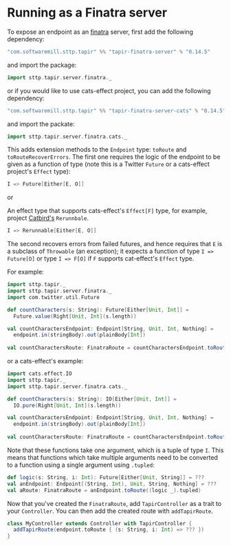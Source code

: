 # Running as a Finatra server

To expose an endpoint as an [finatra](https://twitter.github.io/finatra/) server, first add the following 
dependency:

```scala
"com.softwaremill.sttp.tapir" %% "tapir-finatra-server" % "0.14.5"
```

and import the package:

```scala
import sttp.tapir.server.finatra._
```

or if you would like to use cats-effect project, you can add the following dependency:

```scala
"com.softwaremill.sttp.tapir" %% "tapir-finatra-server-cats" % "0.14.5"
```

and import the packate:

```scala
import sttp.tapir.server.finatra.cats._
```

This adds extension methods to the `Endpoint` type: `toRoute` and `toRouteRecoverErrors`. The first one
requires the logic of the endpoint to be given as a function of type (note this is a Twitter `Future` or a cats-effect project's `Effect` type):

```scala
I => Future[Either[E, O]]
```

or

An effect type that supports cats-effect's `Effect[F]` type, for example, project [Catbird's](https://github.com/travisbrown/catbird) `Rerunnbale`.

```scala
I => Rerunnable[Either[E, O]]
```

The second recovers errors from failed futures, and hence requires that `E` is a subclass of `Throwable` (an exception);
it expects a function of type `I => Future[O]` or type `I => F[O]` if `F` supports cat-effect's `Effect` type.

For example:

```scala
import sttp.tapir._
import sttp.tapir.server.finatra._
import com.twitter.util.Future

def countCharacters(s: String): Future[Either[Unit, Int]] =
  Future.value(Right[Unit, Int](s.length))

val countCharactersEndpoint: Endpoint[String, Unit, Int, Nothing] =
  endpoint.in(stringBody).out(plainBody[Int])
  
val countCharactersRoute: FinatraRoute = countCharactersEndpoint.toRoute(countCharacters)
```

or a cats-effect's example:

```scala
import cats.effect.IO
import sttp.tapir._
import sttp.tapir.server.finatra.cats._

def countCharacters(s: String): IO[Either[Unit, Int]] =
  IO.pure(Right[Unit, Int](s.length))

val countCharactersEndpoint: Endpoint[String, Unit, Int, Nothing] =
  endpoint.in(stringBody).out(plainBody[Int])
  
val countCharactersRoute: FinatraRoute = countCharactersEndpoint.toRoute(countCharacters)
```

Note that these functions take one argument, which is a tuple of type `I`. This means that functions which take multiple 
arguments need to be converted to a function using a single argument using `.tupled`:

```scala
def logic(s: String, i: Int): Future[Either[Unit, String]] = ???
val anEndpoint: Endpoint[(String, Int), Unit, String, Nothing] = ???
val aRoute: FinatraRoute = anEndpoint.toRoute((logic _).tupled)
```

Now that you've created the `FinatraRoute`, add `TapirController` as a trait to your `Controller`. You can then
add the created route with `addTapirRoute`.

```scala
class MyController extends Controller with TapirController {
  addTapirRoute(endpoint.toRoute { (s: String, i: Int) => ??? })
}
```
